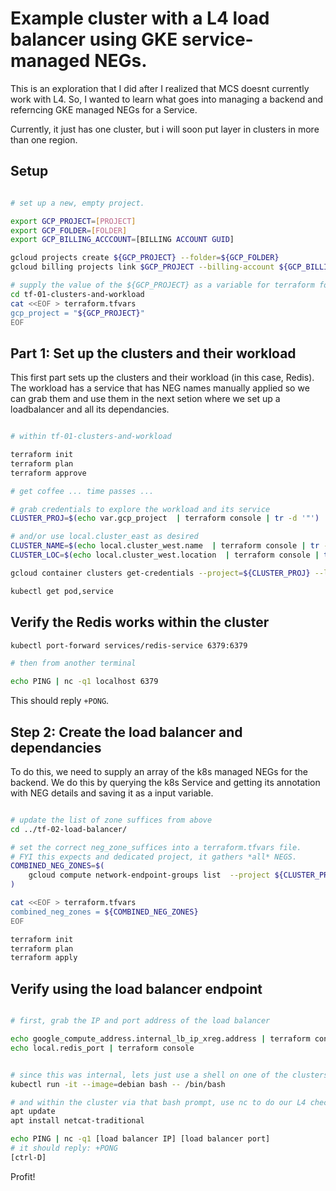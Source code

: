 
# Example cluster with a L4 load balancer using GKE service-managed NEGs.

This is an exploration that I did after I realized that MCS doesnt currently
work with L4. So, I wanted to learn what goes into managing a backend and
referncing GKE managed NEGs for a Service.

Currently, it just has one cluster, but i will soon put layer in clusters in
more than one region.

## Setup

```bash

# set up a new, empty project. 

export GCP_PROJECT=[PROJECT]
export GCP_FOLDER=[FOLDER]
export GCP_BILLING_ACCCOUNT=[BILLING ACCOUNT GUID]

gcloud projects create ${GCP_PROJECT} --folder=${GCP_FOLDER}
gcloud billing projects link $GCP_PROJECT --billing-account ${GCP_BILLING_ACCOUNT}

# supply the value of the ${GCP_PROJECT} as a variable for terraform for the first tf dir
cd tf-01-clusters-and-workload
cat <<EOF > terraform.tfvars
gcp_project = "${GCP_PROJECT}"
EOF

```

## Part 1: Set up the clusters and their workload 

This first part sets up the clusters and their workload (in this case, Redis). The workload has a service that has NEG 
names manually applied so we can grab them and use them in the next setion where we set up a loadbalancer and all its dependancies.


```bash

# within tf-01-clusters-and-workload

terraform init
terraform plan
terraform approve

# get coffee ... time passes ...

# grab credentials to explore the workload and its service
CLUSTER_PROJ=$(echo var.gcp_project  | terraform console | tr -d '"')

# and/or use local.cluster_east as desired
CLUSTER_NAME=$(echo local.cluster_west.name  | terraform console | tr -d '"')
CLUSTER_LOC=$(echo local.cluster_west.location  | terraform console | tr -d '"')

gcloud container clusters get-credentials --project=${CLUSTER_PROJ} --location=${CLUSTER_LOC} ${CLUSTER_NAME}

kubectl get pod,service

```

## Verify the Redis works within the cluster

```bash
kubectl port-forward services/redis-service 6379:6379 

# then from another terminal

echo PING | nc -q1 localhost 6379
```
This should reply `+PONG`.

## Step 2: Create the load balancer and dependancies

To do this, we need to supply an array of the k8s managed NEGs for the backend. We do this by querying the 
k8s Service and getting its annotation with NEG details and saving it as a input variable.

```bash

# update the list of zone suffices from above
cd ../tf-02-load-balancer/

# set the correct neg_zone_suffices into a terraform.tfvars file. 
# FYI this expects and dedicated project, it gathers *all* NEGS.
COMBINED_NEG_ZONES=$(
    gcloud compute network-endpoint-groups list  --project ${CLUSTER_PROJ}  --format=json | jq '.[].selfLink | sub("^.*/v1/"; "")' | jq . -sc
)

cat <<EOF > terraform.tfvars
combined_neg_zones = ${COMBINED_NEG_ZONES}
EOF

terraform init
terraform plan
terraform apply

```

## Verify using the load balancer endpoint

```bash

# first, grab the IP and port address of the load balancer

echo google_compute_address.internal_lb_ip_xreg.address | terraform console
echo local.redis_port | terraform console


# since this was internal, lets just use a shell on one of the clusters to verify connectivity
kubectl run -it --image=debian bash -- /bin/bash 

# and within the cluster via that bash prompt, use nc to do our L4 check of the VIP
apt update
apt install netcat-traditional

echo PING | nc -q1 [load balancer IP] [load balancer port]
# it should reply: +PONG
[ctrl-D]
```

Profit!
